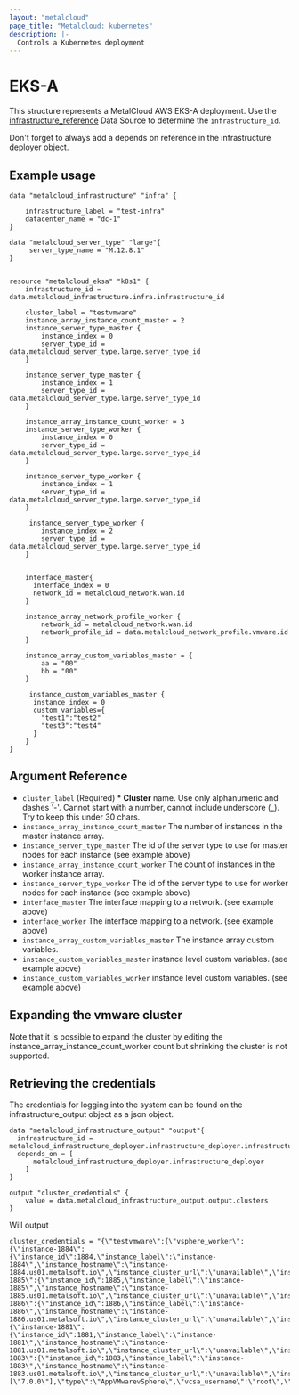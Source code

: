 ```yaml
---
layout: "metalcloud"
page_title: "Metalcloud: kubernetes"
description: |-
  Controls a Kubernetes deployment
---
```



# EKS-A

This structure represents a MetalCloud AWS EKS-A deployment.  Use the [infrastructure_reference](../d/infrastructure_reference.md) Data Source to determine the `infrastructure_id`.

Don't forget to always add a depends on reference in the infrastructure deployer object.

## Example usage

```hcl
data "metalcloud_infrastructure" "infra" {
   
    infrastructure_label = "test-infra"
    datacenter_name = "dc-1" 
}

data "metalcloud_server_type" "large"{
     server_type_name = "M.12.8.1"
}


resource "metalcloud_eksa" "k8s1" {
    infrastructure_id =  data.metalcloud_infrastructure.infra.infrastructure_id

    cluster_label = "testvmware"
    instance_array_instance_count_master = 2
    instance_server_type_master {
        instance_index = 0
        server_type_id = data.metalcloud_server_type.large.server_type_id
    }

    instance_server_type_master {
        instance_index = 1
        server_type_id = data.metalcloud_server_type.large.server_type_id
    }
    
    instance_array_instance_count_worker = 3
    instance_server_type_worker {
        instance_index = 0
        server_type_id = data.metalcloud_server_type.large.server_type_id
    }

    instance_server_type_worker {
        instance_index = 1
        server_type_id = data.metalcloud_server_type.large.server_type_id
    }

     instance_server_type_worker {
        instance_index = 2
        server_type_id = data.metalcloud_server_type.large.server_type_id
    }


    interface_master{
      interface_index = 0
      network_id = metalcloud_network.wan.id
    }

    instance_array_network_profile_worker {
        network_id = metalcloud_network.wan.id
        network_profile_id = data.metalcloud_network_profile.vmware.id
    }

    instance_array_custom_variables_master = {
        aa = "00"
        bb = "00"
    }
 
     instance_custom_variables_master {
      instance_index = 0
      custom_variables={
        "test1":"test2"
        "test3":"test4"
      }
    }
}

```
## Argument Reference

* `cluster_label` (Required) *  **Cluster** name. Use only alphanumeric and dashes '-'. Cannot start with a number, cannot include underscore (_). Try to keep this under 30 chars.
* `instance_array_instance_count_master` The number of instances in the master instance array.
* `instance_server_type_master` The id of the server type to use for master nodes for each instance (see example above)
* `instance_array_instance_count_worker` The count of instances in the worker instance array.
* `instance_server_type_worker` The id of the server type to use for worker nodes for each instance (see example above)
* `interface_master` The interface mapping to a network. (see example above)
* `interface_worker` The interface mapping to a network. (see example above)
* `instance_array_custom_variables_master` The instance array custom variables.
* `instance_custom_variables_master` instance level custom variables. (see example above)
* `instance_custom_variables_worker` instance level custom variables. (see example above)



## Expanding the vmware cluster

Note that it is possible to expand the cluster by editing the instance_array_instance_count_worker count but shrinking the cluster is not supported.


## Retrieving the credentials

The credentials for logging into the system can be found on the infrastructure_output object as a json object.

```hcl
data "metalcloud_infrastructure_output" "output"{
  infrastructure_id = metalcloud_infrastructure_deployer.infrastructure_deployer.infrastructure_id
  depends_on = [
      metalcloud_infrastructure_deployer.infrastructure_deployer
    ]
}

output "cluster_credentials" {
    value = data.metalcloud_infrastructure_output.output.clusters
}
```

Will output
```
cluster_credentials = "{\"testvmware\":{\"vsphere_worker\":{\"instance-1884\":{\"instance_id\":1884,\"instance_label\":\"instance-1884\",\"instance_hostname\":\"instance-1884.us01.metalsoft.io\",\"instance_cluster_url\":\"unavailable\",\"instance_health\":\"unavailable\",\"type\":\"AppVMwarevSphereInstance\",\"esxi_username\":\"root\",\"esxi_password\":\"RndHHb8sagwLjw_8P\"},\"instance-1885\":{\"instance_id\":1885,\"instance_label\":\"instance-1885\",\"instance_hostname\":\"instance-1885.us01.metalsoft.io\",\"instance_cluster_url\":\"unavailable\",\"instance_health\":\"unavailable\",\"type\":\"AppVMwarevSphereInstance\",\"esxi_username\":\"root\",\"esxi_password\":\"ThjrsLhdNg7Jfn_6K\"},\"instance-1886\":{\"instance_id\":1886,\"instance_label\":\"instance-1886\",\"instance_hostname\":\"instance-1886.us01.metalsoft.io\",\"instance_cluster_url\":\"unavailable\",\"instance_health\":\"unavailable\",\"type\":\"AppVMwarevSphereInstance\",\"esxi_username\":\"root\",\"esxi_password\":\"FCGwswEmGXr9PM_8F\"}},\"vsphere_master\":{\"instance-1881\":{\"instance_id\":1881,\"instance_label\":\"instance-1881\",\"instance_hostname\":\"instance-1881.us01.metalsoft.io\",\"instance_cluster_url\":\"unavailable\",\"instance_health\":\"unavailable\",\"type\":\"AppVMwarevSphereInstance\",\"esxi_username\":\"root\",\"esxi_password\":\"ypdFxkL9CDjrXg_8W\"},\"instance-1883\":{\"instance_id\":1883,\"instance_label\":\"instance-1883\",\"instance_hostname\":\"instance-1883.us01.metalsoft.io\",\"instance_cluster_url\":\"unavailable\",\"instance_health\":\"unavailable\",\"type\":\"AppVMwarevSphereInstance\",\"esxi_username\":\"root\",\"esxi_password\":\"wgPpKdegmKfj9S_5J\"}},\"admin_username\":\"administrator@vsphere.local\",\"cluster_software_available_versions\":[\"7.0.0\"],\"type\":\"AppVMwarevSphere\",\"vcsa_username\":\"root\",\"vcsa_initial_password\":\"LGassNtm9BLFYP\"}}"
```